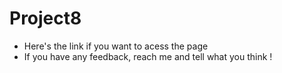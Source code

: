 # Project8

- Here's the link if you want to acess the page
- If you have any feedback, reach me and tell what you think ! 
